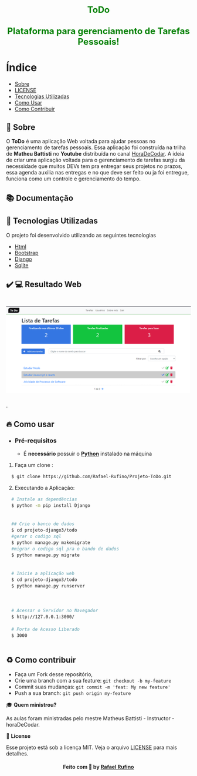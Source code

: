 

<h3 align="center" style= "font-size:24px; color: green;" >
    <b style = "color: green";>ToDo</b>
    <br><br>
    <b> Plataforma para gerenciamento de Tarefas Pessoais!</b>  
    <br>
</h3>



# Índice

- [Sobre](#sobre)
- [LICENSE](#license)
- [Tecnologias Utilizadas](#tecnologias-utilizadas)
- [Como Usar](#como-usar)
- [Como Contribuir](#como-contribuir)

<a id="sobre"></a>


## :bookmark: Sobre

	
O <strong>ToDo</strong> é uma aplicação Web voltada para ajudar pessoas no gerenciamento de tarefas pessoais.
Essa aplicação foi construída na trilha de <strong>Matheu Battisti</strong> no <strong>Youtube</strong> distribuída no canal [HoraDeCodar](https://www.youtube.com/watch?v=93sDfZn89nM&list=PLnDvRpP8BnewqnMzRnBT5LeTpld5bMvsj&index=20&ab_channel=MatheusBattisti-HoradeCodar). A ideia de criar uma aplicação voltada para o gerenciamento de tarefas surgiu da necessidade que muitos DEVs tem pra entregar seus projetos  no prazos, essa agenda auxilia nas entregas e no que deve ser feito ou ja foi entregue, funciona como um controle e gerenciamento do tempo.
<a id="documentacao"></a>

## :books: Documentação




<a id="tecnologias-utilizadas"></a>

## :rocket: Tecnologias Utilizadas

O projeto foi desenvolvido utilizando as seguintes tecnologias

- [Html](https://developer.mozilla.org/pt-BR/docs/Aprender/HTML/Introducao_ao_HTML)
- [Bootstrap](https://getbootstrap.com/docs/5.0/getting-started/introduction/)
- [Django](https://docs.djangoproject.com/en/3.1/)
- [Sqlite](https://sqlite.org/docs.html)



## :heavy_check_mark: :computer: Resultado Web

<h1 align="center">
    <img alt="Web Home" src="./.github/ToDo.png" width="600px">
</h1>

<a id="como-usar"></a>.

## :fire: Como usar

- ### **Pré-requisitos**

  - É **necessário** possuir o **[Python](https://www.python.org/)** instalado na máquina

  

1. Faça um clone :

```sh
  $ git clone https://github.com/Rafael-Rufino/Projeto-ToDo.git

```

2. Executando a Aplicação:

```sh
  # Instale as dependências
  $ python -m pip install Django


  ## Crie o banco de dados
  $ cd projeto-django3/todo
  #gerar o codigo sql
  $ python manage.py makemigrate
  #migrar o codigo sql pra o bando de dados 
  $ python manage.py migrate


  # Inicie a aplicação web
  $ cd projeto-django3/todo
  $ python manage.py runserver


  
  # Acessar o Servidor no Navegador
  $ http://127.0.0.1:3000/
 
  # Porta de Acesso Liberado
  $ 3000



```


## :recycle: Como contribuir

- Faça um Fork desse repositório,
- Crie uma branch com a sua feature: `git checkout -b my-feature`
- Commit suas mudanças: `git commit -m 'feat: My new feature'`
- Push a sua branch: `git push origin my-feature`


🎓 **Quem ministrou?**

As aulas foram ministradas pelo mestre Matheus Battisti - Instructor - horaDeCodar.

📝 **License**

Esse projeto está sob a licença MIT. Veja o arquivo [LICENSE](LICENSE.md) para mais detalhes.




<h4 align="center">
    Feito com 💜 by <a href="https://www.linkedin.com/in/rafael-r-dos-santos-b889311ba/" target="_blank">Rafael Rufino</a>
</h4>



